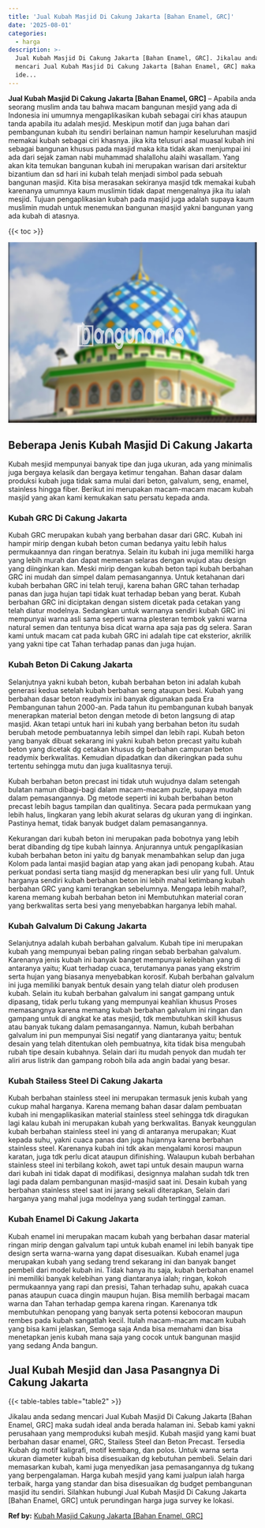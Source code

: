 ```yaml
---
title: 'Jual Kubah Masjid Di Cakung Jakarta [Bahan Enamel, GRC]'
date: '2025-08-01'
categories:
  - harga
description: >-
  Jual Kubah Masjid Di Cakung Jakarta [Bahan Enamel, GRC]. Jikalau anda sedang
  mencari Jual Kubah Masjid Di Cakung Jakarta [Bahan Enamel, GRC] maka sudah
  ide...
---
```


**Jual Kubah Masjid Di Cakung Jakarta \[Bahan Enamel, GRC\]** – Apabila anda seorang muslim anda tau bahwa macam bangunan mesjid yang ada di Indonesia ini umumnya mengaplikasikan kubah sebagai ciri khas ataupun tanda apabila itu adalah mesjid. Meskipun motif dan juga bahan dari pembangunan kubah itu sendiri berlainan namun hampir keseluruhan masjid memakai kubah sebagai ciri khasnya. jika kita telusuri asal muasal kubah ini sebagai bangunan khusus pada masjid maka kita tidak akan menjumpai ini ada dari sejak zaman nabi muhammad shalallohu alaihi wasallam. Yang akan kita temukan bangunan kubah ini merupakan warisan dari arsitektur bizantium dan sd hari ini kubah telah menjadi simbol pada sebuah bangunan masjid. Kita bisa merasakan sekiranya masjid tdk memakai kubah karenanya umumnya kaum muslimin tidak dapat mengenalnya jika itu ialah mesjid. Tujuan pengaplikasian kubah pada masjid juga adalah supaya kaum muslimin mudah untuk menemukan bangunan masjid yakni bangunan yang ada kubah di atasnya.

{{< toc >}}

![Jual Kubah Masjid Di Cakung Jakarta [Bahan Enamel, GRC]](/images/jual-kubah-masjid-40.png)

## Beberapa Jenis Kubah Masjid Di Cakung Jakarta

Kubah mesjid mempunyai banyak tipe dan juga ukuran, ada yang minimalis juga bergaya kelasik dan bergaya ketimur tengahan. Bahan dasar dalam produksi kubah juga tidak sama mulai dari beton, galvalum, seng, enamel, stainless hingga fiber. Berikut ini merupakan macam-macam macam kubah masjid yang akan kami kemukakan satu persatu kepada anda.

### Kubah GRC Di Cakung Jakarta

Kubah GRC merupakan kubah yang berbahan dasar dari GRC. Kubah ini hampir mirip dengan kubah beton cuman bedanya yaitu lebih halus permukaannya dan ringan beratnya. Selain itu kubah ini juga memiliki harga yang lebih murah dan dapat memesan selaras dengan wujud atau design yang diinginkan kan. Meski mirip dengan kubah beton tapi kubah berbahan GRC ini mudah dan simpel dalam pemasangannya. Untuk ketahanan dari kubah berbahan GRC ini telah teruji, karena bahan GRC tahan terhadap panas dan juga hujan tapi tidak kuat terhadap beban yang berat. Kubah berbahan GRC ini diciptakan dengan sistem dicetak pada cetakan yang telah diatur modelnya. Sedangkan untuk warnanya sendiri kubah GRC ini mempunyai warna asli sama seperti warna plesteran tembok yakni warna natural semen dan tentunya bisa dicat warna apa saja pas dg selera. Saran kami untuk macam cat pada kubah GRC ini adalah tipe cat eksterior, akrilik yang yakni tipe cat Tahan terhadap panas dan juga hujan.

### Kubah Beton Di Cakung Jakarta

Selanjutnya yakni kubah beton, kubah berbahan beton ini adalah kubah generasi kedua setelah kubah berbahan seng ataupun besi. Kubah yang berbahan dasar beton readymix ini banyak digunakan pada Era Pembangunan tahun 2000-an. Pada tahun itu pembangunan kubah banyak menerapkan material beton dengan metode di beton langsung di atap masjid. Akan tetapi untuk hari ini kubah yang berbahan beton itu sudah berubah metode pembuatannya lebih simpel dan lebih rapi. Kubah beton yang banyak dibuat sekarang ini yakni kubah beton precast yaitu kubah beton yang dicetak dg cetakan khusus dg berbahan campuran beton readymix berkwalitas. Kemudian dipadatkan dan dikeringkan pada suhu tertentu sehingga mutu dan juga kualitasnya teruji.

Kubah berbahan beton precast ini tidak utuh wujudnya dalam setengah bulatan namun dibagi-bagi dalam macam-macam puzle, supaya mudah dalam pemasangannya. Dg metode seperti ini kubah berbahan beton precast lebih bagus tampilan dan qualitinya. Secara pada permukaan yang lebih halus, lingkaran yang lebih akurat selaras dg ukuran yang di inginkan. Pastinya hemat, tidak banyak budget dalam pemasangannya.

Kekurangan dari kubah beton ini merupakan pada bobotnya yang lebih berat dibanding dg tipe kubah lainnya. Anjurannya untuk pengaplikasian kubah berbahan beton ini yaitu dg banyak menambahkan selup dan juga Kolom pada lantai masjid bagian atap yang akan jadi penopang kubah. Atau perkuat pondasi serta tiang masjid dg menerapkan besi ulir yang full. Untuk harganya sendiri kubah berbahan beton ini lebih mahal ketimbang kubah berbahan GRC yang kami terangkan sebelumnya. Mengapa lebih mahal?, karena memang kubah berbahan beton ini Membutuhkan material coran yang berkwalitas serta besi yang menyebabkan harganya lebih mahal.

### Kubah Galvalum Di Cakung Jakarta

Selanjutnya adalah kubah berbahan galvalum. Kubah tipe ini merupakan kubah yang mempunyai beban paling ringan sebab berbahan galvalum. Karenanya jenis kubah ini banyak banget mempunyai kelebihan yang di antaranya yaitu; Kuat terhadap cuaca, terutamanya panas yang ekstrim serta hujan yang biasanya menyebabkan korosif. Kubah berbahan galvalum ini juga memiliki banyak bentuk desain yang telah diatur oleh produsen kubah. Selain itu kubah berbahan galvalum ini sangat gampang untuk dipasang, tidak perlu tukang yang mempunyai keahlian khusus Proses memasangnya karena memang kubah berbahan galvalum ini ringan dan gampang untuk di angkat ke atas mesjid, tdk membutuhkan skill khusus atau banyak tukang dalam pemasangannya. Namun, kubah berbahan galvalum ini pun mempunyai Sisi negatif yang diantaranya yaitu; bentuk desain yang telah ditentukan oleh pembuatnya, kita tidak bisa mengubah rubah tipe desain kubahnya. Selain dari itu mudah penyok dan mudah ter aliri arus listrik dan gampang roboh bila ada angin badai yang besar.

### Kubah Stailess Steel Di Cakung Jakarta

Kubah berbahan stainless steel ini merupakan termasuk jenis kubah yang cukup mahal harganya. Karena memang bahan dasar dalam pembuatan kubah ini mengaplikasikan material stainless steel sehingga tdk diragukan lagi kalau kubah ini merupakan kubah yang berkwalitas. Banyak keunggulan kubah berbahan stainless steel ini yang di antaranya merupakan; Kuat kepada suhu, yakni cuaca panas dan juga hujannya karena berbahan stainless steel. Karenanya kubah ini tdk akan mengalami korosi maupun karatan, juga tdk perlu dicat ataupun difinishing. Walaupun kubah berbahan stainless steel ini terbilang kokoh, awet tapi untuk desain maupun warna dari kubah ini tidak dapat di modifikasi, designnya malahan sudah tdk tren lagi pada dalam pembangunan masjid-masjid saat ini. Desain kubah yang berbahan stainless steel saat ini jarang sekali diterapkan, Selain dari harganya yang mahal juga modelnya yang sudah tertinggal zaman.

### Kubah Enamel Di Cakung Jakarta

Kubah enamel ini merupakan macam kubah yang berbahan dasar material ringan mirip dengan galvalum tapi untuk kubah enamel ini lebih banyak tipe design serta warna-warna yang dapat disesuaikan. Kubah enamel juga merupakan kubah yang sedang trend sekarang ini dan banyak banget pembeli dari model kubah ini. Tidak hanya itu saja, kubah berbahan enamel ini memiliki banyak kelebihan yang diantaranya ialah; ringan, kokoh permukaannya yang rapi dan presisi, Tahan terhadap suhu, apakah cuaca panas ataupun cuaca dingin maupun hujan. Bisa memilih berbagai macam warna dan Tahan terhadap gempa karena ringan. Karenanya tdk membutuhkan penopang yang banyak serta potensi kebocoran maupun rembes pada kubah sangatlah kecil. Itulah macam-macam macam kubah yang bisa kami jelaskan, Semoga saja Anda bisa memahami dan bisa menetapkan jenis kubah mana saja yang cocok untuk bangunan masjid yang sedang Anda bangun.

## Jual Kubah Mesjid dan Jasa Pasangnya Di Cakung Jakarta

{{< table-tables table="table2" >}}

Jikalau anda sedang mencari Jual Kubah Masjid Di Cakung Jakarta \[Bahan Enamel, GRC\] maka sudah ideal anda berada halaman ini. Sebab kami yakni perusahaan yang memproduksi kubah mesjid. Kubah masjid yang kami buat berbahan dasar enamel, GRC, Stailess Steel dan Beton Precast. Tersedia Kubah dg motif kaligrafi, motif kembang, dan polos. Untuk warna serta ukuran diameter kubah bisa disesuaikan dg kebutuhan pembeli. Selain dari memasarkan kubah, kami juga menyedikan jasa pemasangannya dg tukang yang berpengalaman. Harga kubah mesjid yang kami jualpun ialah harga terbaik, harga yang standar dan bisa disesuaikan dg budget pembangunan masjid itu sendiri. Silahkan hubungi Jual Kubah Masjid Di Cakung Jakarta \[Bahan Enamel, GRC\] untuk perundingan harga juga survey ke lokasi.

**Ref by:** [Kubah Masjid Cakung Jakarta [Bahan Enamel, GRC]](https://id.wikipedia.org/wiki/Kubah)
